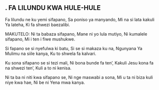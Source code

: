 ## .  FA LILUNDU KWA HULE-HULE

Fa lilundu ne ku yemi sifapano,
Sa poniso ya manyando,
Mi na si lata kakuli Ya lateha,
Ki fa shwezi baezalibi.

MAKUTELO:
Ni ta babaza sifapano,
Mane ni yo lula mutiyo,
Ni kumalele sifapano,
Mi i ten i fiwe mushukwe.


Si fapano se si nyefulwa ki batu,
Si se si makaza ku na,
Ngunyana Ya Mulimu na siile kanya,
Ku to shwela fa kalvari.


Ku sona sifapano se si tezi mali,
Ni bona bunde fa ten’,
Kakuli Jesu kona fa na shwezi ten’,
Kuli a to ni kenisa.


Ni ta ba ni niti kwa sifapano se,
Ni nge maswabi a sona,
Mi u ta ni biza kuli niye kwa hae,
Ni be ni Yena mwa kanya.


